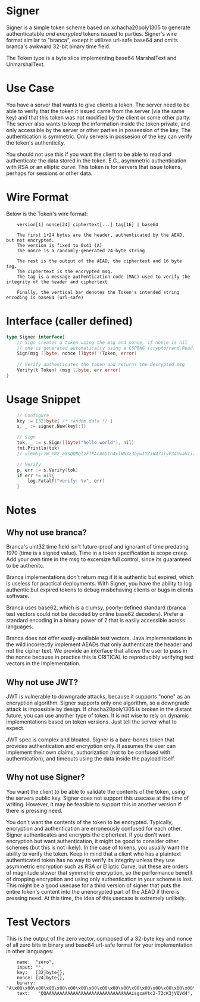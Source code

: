 # Signer

Signer is a simple token scheme based on xchacha20poly1305 to generate authenticatable *and encrypted* 
tokens issued to parties. Signer's wire format similar to "branca", except it utilizes url-safe base64
and omits branca's awkward 32-bit binary time field.

The Token type is a byte slice implementing base64 MarshalText and UnmarshalText.

# Use Case

You have a server that wants to give clients a token. The server need to be able to verify
that the token it issued came from the server (via the same key) and that this token was
not modified by the client or some other party. The server also wants to keep the information
inside the token private, and only accessible by the server or other parties in possession of
the key. The authentication is symmetric. Only servers in possesion of the key can verify the
token's authenticity.

You should not use this if you want the client to be able to read and authenticate the data stored
in the token. E.G., asymmetric authentication with RSA or an elliptic curve. This token is for
servers that issue tokens, perhaps for sessions or other data.

# Wire Format

Below is the Token's wire format:
```
	version[1] nonce[24] ciphertext[...] tag[16] | base64

	The first 1+24 bytes are the header, authenticated by the AEAD, but not encrypted.
	The version is fixed to 0x41 (A)
	The nonce is a randomly-generated 24-byte string

	The rest is the output of the AEAD, the ciphertext and 16 byte tag.
	The ciphertext is the encrypted msg.
	The tag is a message authentication code (MAC) used to verify the integrity of the header and ciphertext

	Finally, the vertical bar denotes the Token's intended string encoding is base64 (url-safe)
```

# Interface (caller defined)
```go
type Signer interface{
	// Sign creates a token using the msg and nonce, if nonce is nil
	// one is generated automatically using a CSPRNG (crypto/rand.Read)
	Sign(msg []byte, nonce []byte) (Token, error)
	
	// Verify authenticates the token and returns the decrypted msg
	Verify(t Token) (msg []byte, err error)
}
```

# Usage Snippet
```go
	// Configure
	key := [32]byte{ /* random data */ }
	s, _ := signer.New(key[:])

	// Sign
	tok, _ := s.Sign([]byte("hello world"), nil)
	fmt.Println(tok)
	// ul6mbjrzW_Y82_a8sQQRqlzFTPAcA65tn4xlWN3z3bpwIYZiW47JlyF34UwaUzize4yFfrN8Vzs

	// Verify
	p, err := s.Verify(tok)
	if err != nil{
		log.Fatalf("verify: %v", err)
	}
```

# Notes

## Why not use branca?
Branca's uint32 time field isn't future-proof and ignorant of time predating 1970 (time is a signed value). Time in a token specification is scope creep. Add your own time in the msg to excersize full control, since its guaranteed to be authenitc. 

Branca implementations don't return msg if it is authentic but expired, which is useless for practical deployments. With Signer, you have the ability to log authentic but expired tokens to debug misbehaving clients or bugs in clients software.

Branca uses base62, which is a clumsy, poorly-defined standard (branca test vectors could not be decoded by online base62 decoders). Prefer a standard encoding in a binary power of 2 that is easily accessible across languages.

Branca does not offer easily-available test vectors. Java implementations in the wild incorrectly implement AEADs that only authenticate the header and not the cipher text. We provide an interface that allows the user to pass in the nonce because in practice this is CRITICAL to reproducibly verifying test vectors in the implementation.

## Why not use JWT?

JWT is vulnerable to downgrade attacks, because it supports "none" as an encryption algorithm. Signer supports only one algorithm, so a downgrade attack is impossible by design. If chacha20poly1305 is broken in the distant future, you can use another type of token. It is not wise to rely on dynamic implementations based on token versions. Just tell the server what to expect.

JWT spec is complex and bloated. Signer is a bare-bones token that provides authentication and encryption only. It assumes the user can implement their own claims, authorization (not to be confused with authentication), and timeouts using the data inside the payload itself.

## Why not use Signer?

You want the client to be able to validate the contents of the token, using the servers public key. Signer does not support this usecase at the time of writing. However, it may be feasible to support this in another version if there is pressing need.

You don't want the contents of the token to be encrypted. Typically, encryption and authentication are erroneously confused for each other. Signer authenticates and encrypts the ciphertext. If you don't want encryption but want authentication, it might be good to consider other schemes (but this is not likely). In the case of tokens, you usually want the ability to verify the token. Keep in mind that a client who has a plaintext authenticated token has no way to verify its integrity unless they use asymmetric encryption such as RSA or Elliptic Curve, but these are orders of magnitude slower that symmetric encryption, so the performance benefit of dropping encryption and using only authentication in your scheme is lost. This might be a good usecase for a third version of signer that puts the entire token's content into the unencrypted part of the AEAD if there is pressing need. At this time, the idea of this usecase is extremely unlikely.

# Test Vectors

This is the output of the zero vector, composed of a 32-byte key and nonce of all zero bits in binary and base64 url-safe format for your implementation in other languages:

		name:  "zero",
		input: "",
		key:   [32]byte{},
		nonce: [24]byte{},
		binary: "A\x00\x00\x00\x00\x00\x00\x00\x00\x00\x00\x00\x00\x00\x00\x00\x00\x00\x00\x00\x00\x00\x00\x00\x00\b\xac\x81ƕ\xb5;\xefw\n\xde5PU\xde",
		text:   "QQAAAAAAAAAAAAAAAAAAAAAAAAAAAAAAAAisgcaVtc2-73cK3jVQVd4",

